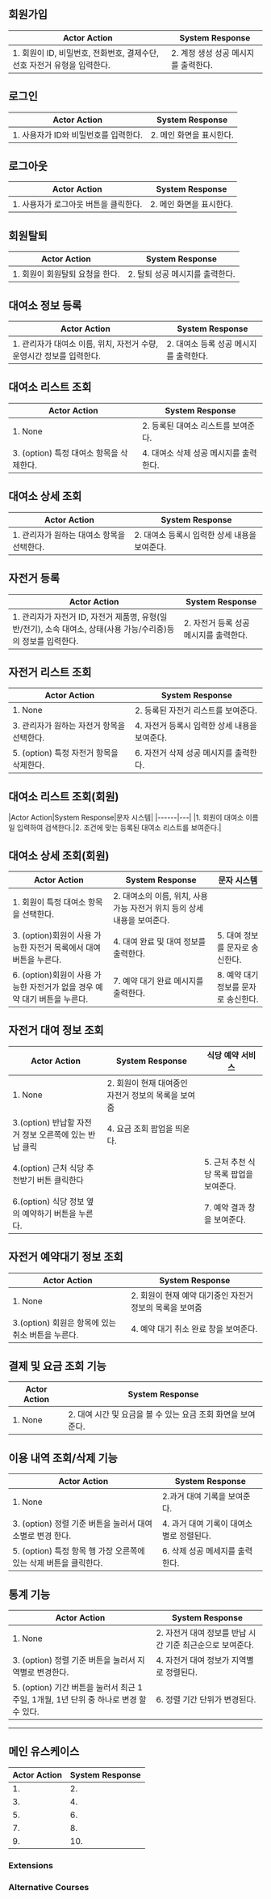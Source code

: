 
## 회원가입
|Actor Action|System Response|
|------|---|
|1. 회원이 ID, 비밀번호, 전화번호, 결제수단, 선호 자전거 유형을 입력한다.|2. 계정 생성 성공 메시지를 출력한다.|

## 로그인
|Actor Action|System Response|
|------|---|
|1. 사용자가 ID와 비밀번호를 입력한다.|2. 메인 화면을 표시한다.|

## 로그아웃
|Actor Action|System Response|
|------|---|
|1. 사용자가 로그아웃 버튼을 클릭한다.|2. 메인 화면을 표시한다.|

## 회원탈퇴
|Actor Action|System Response|
|------|---|
|1. 회원이 회원탈퇴 요청을 한다.|2. 탈퇴 성공 메시지를 출력한다.|

## 대여소 정보 등록
|Actor Action|System Response|
|------|---|
|1. 관리자가 대여소 이름, 위치, 자전거 수량, 운영시간 정보를 입력한다.|2. 대여소 등록 성공 메시지를 출력한다.|

## 대여소 리스트 조회
|Actor Action|System Response|
|------|---|
|1. None|2. 등록된 대여소 리스트를 보여준다.|
|3. (option) 특정 대여소 항목을 삭제한다.|4. 대여소 삭제 성공 메시지를 출력한다.|

## 대여소 상세 조회
|Actor Action|System Response|
|------|---|
|1. 관리자가 원하는 대여소 항목을 선택한다.|2. 대여소 등록시 입력한 상세 내용을 보여준다.|

## 자전거 등록
|Actor Action|System Response|
|------|---|
|1. 관리자가 자전거 ID, 자전거 제품명, 유형(일반/전기), 소속 대여소, 상태(사용 가능/수리중)등의 정보를 입력한다. |2. 자전거 등록 성공 메시지를 출력한다.|

## 자전거 리스트 조회
|Actor Action|System Response|
|------|---|
|1. None|2. 등록된 자전거 리스트를 보여준다.|
|3. 관리자가 원하는 자전거 항목을 선택한다. |4. 자전거 등록시 입력한 상세 내용을 보여준다.|
|5. (option) 특정 자전거 항목을 삭제한다.|6. 자전거 삭제 성공 메시지를 출력한다.|

## 대여소 리스트 조회(회원)
|Actor Action|System Response|문자 시스템|
|------|---|
|1. 회원이 대여소 이름일 입력하여 검색한다.|2. 조건에 맞는 등록된 대여소 리스트를 보여준다.|

## 대여소 상세 조회(회원)
|Actor Action|System Response|문자 시스템|
|------|----------|---|
|1. 회원이 특정 대여소 항목을 선택한다.|2. 대여소의 이름, 위치, 사용가능 자전거 위치 등의 상세 내용을 보여준다.||
|3. (option)회원이 사용 가능한 자전거 목록에서 대여 버튼을 누른다.|4. 대여 완료 및 대여 정보를 출력한다.|5. 대여 정보를 문자로 송신한다.|
|6. (option)회원이 사용 가능한 자전거가 없을 경우 예약 대기 버튼을 누른다.|7. 예약 대기 완료 메시지를 출력한다.|8. 예약 대기 정보를 문자로 송신한다.|


## 자전거 대여 정보 조회
|Actor Action|System Response|식당 예약 서비스|
|------|----------|---|
|1. None|2. 회원이 현재 대여중인 자전거 정보의 목록을 보여줌||
|3.(option) 반납할 자전거 정보 오른쪽에 있는 반납 클릭 | 4. 요금 조회 팝업을 띄운다.|
|4.(option) 근처 식당 추천받기 버튼 클릭한다 | | 5. 근처 추천 식당 목록 팝업을 보여준다.|
|6.(option) 식당 정보 옆의 예약하기 버튼을 누른다. || 7. 예약 결과 창을 보여준다.|

## 자전거 예약대기 정보 조회
|Actor Action|System Response|
|------|---|
|1. None |2. 회원이 현재 예약 대기중인 자전거 정보의 목록을 보여줌|
|3.(option) 회원은 항목에 있는 취소 버튼을 누른다.| 4. 예약 대기 취소 완료 창을 보여준다.|

## 결제 및 요금 조회 기능
|Actor Action|System Response|
|------|---|
|1. None |2. 대여 시간 및 요금을 볼 수 있는 요금 조회 화면을 보여준다. |

## 이용 내역 조회/삭제 기능
|Actor Action|System Response|
|------|---|
|1. None |2.과거 대여 기록을 보여준다. |
|3. (option) 정렬 기준 버튼을 눌러서 대여소별로 변경 한다. |4. 과거 대여 기록이 대여소별로 정렬된다. |
|5. (option) 특정 항목 행 가장 오른쪽에 있는 삭제 버튼을 클릭한다. |6. 삭제 성공 메세지를 출력한다. |

## 통계 기능
|Actor Action|System Response|
|------|---|
|1. None |2. 자전거 대여 정보를 반납 시간 기준 최근순으로 보여준다. |
|3. (option) 정렬 기준 버튼을 눌러서 지역별로 변경한다. |4. 자전거 대여 정보가 지역별로 정렬된다. |
|5. (option) 기간 버튼을 눌러서 최근 1주일, 1개월, 1년 단위 중 하나로 변경 할 수 있다. |6. 정렬 기간 단위가 변경된다. |

---
## 메인 유스케이스
|Actor Action|System Response|
|------|---|
|1. |2. |
|3. |4. |
|5. |6. |
|7. |8. |
|9. |10. |
### Extensions

### Alternative Courses
